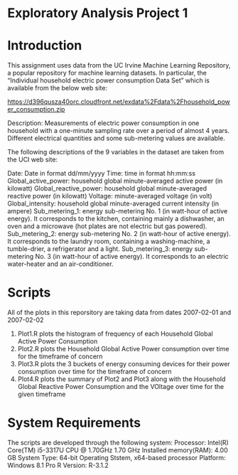 # Exploratory Analysis Project 1

Introduction
============
This assignment uses data from the UC Irvine Machine Learning Repository, a popular repository for machine learning datasets. In particular,  the “Individual household electric power consumption Data Set” which is available from the below web site:

https://d396qusza40orc.cloudfront.net/exdata%2Fdata%2Fhousehold_power_consumption.zip

Description: Measurements of electric power consumption in one household with a one-minute sampling rate over a period of almost 4 years. Different electrical quantities and some sub-metering values are available.

The following descriptions of the 9 variables in the dataset are taken from the UCI web site:

Date: Date in format dd/mm/yyyy
Time: time in format hh:mm:ss
Global_active_power: household global minute-averaged active power (in kilowatt)
Global_reactive_power: household global minute-averaged reactive power (in kilowatt)
Voltage: minute-averaged voltage (in volt)
Global_intensity: household global minute-averaged current intensity (in ampere)
Sub_metering_1: energy sub-metering No. 1 (in watt-hour of active energy). It corresponds to the kitchen, containing mainly a dishwasher, an oven and a microwave (hot plates are not electric but gas powered).
Sub_metering_2: energy sub-metering No. 2 (in watt-hour of active energy). It corresponds to the laundry room, containing a washing-machine, a tumble-drier, a refrigerator and a light.
Sub_metering_3: energy sub-metering No. 3 (in watt-hour of active energy). It corresponds to an electric water-heater and an air-conditioner.

Scripts
========
All of the plots in this reporsitory are taking data from dates 2007-02-01 and 2007-02-02
1) Plot1.R plots the histogram of frequency of each Household Global Active Power Consumption
2) Plot2.R plots the Household Global Active Power consumption over time for the timeframe of concern
3) Plot3.R plots the 3 buckets of energy consuming devices for their power consumption over time for the timeframe of concern
4) Plot4.R plots the summary of Plot2 and Plot3 along with the Household Global Reactive Power Consumption and the VOltage over time for the given timeframe

System Requirements
=====================
The scripts are developed through the following system:
Processor: Intel(R) Core(TM) i5-3317U CPU @ 1.70GHz 1.70 GHz
Installed memory(RAM): 4.00 GB
System Type: 64-bit Operating Ststem, x64-based processor
Platform: Windows 8.1 Pro
R Version: R-3.1.2
